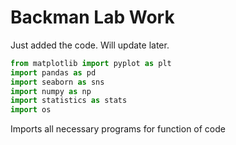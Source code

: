 # Backman Lab Work

Just added the code. Will update later.

```python
from matplotlib import pyplot as plt
import pandas as pd
import seaborn as sns
import numpy as np
import statistics as stats
import os
```
Imports all necessary programs for function of code
